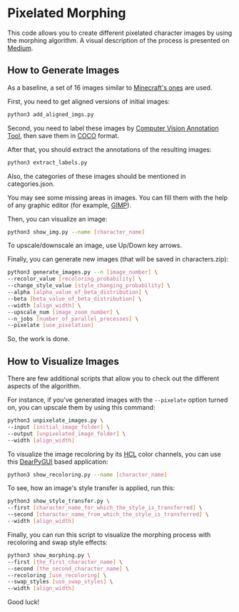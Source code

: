 # Pixelated Morphing

This code allows you to create different pixelated character images by using the morphing algorithm.
A visual description of the process is presented on [Medium](https://medium.com/@thehemen/generative-art-of-pixelated-characters-tips-and-practices-69f38b63e49c).

## How to Generate Images

As a baseline, a set of 16 images similar to [Minecraft's ones](https://minecraft.fandom.com/wiki/Minecraft_Wiki) are used.

First, you need to get aligned versions of initial images:

```sh
python3 add_aligned_imgs.py
```

Second, you need to label these images by [Computer Vision Annotation Tool](https://github.com/opencv/cvat), then save them in [COCO](https://cocodataset.org/) format.

After that, you should extract the annotations of the resulting images:

```sh
python3 extract_labels.py
```

Also, the categories of these images should be mentioned in categories.json.

You may see some missing areas in images. You can fill them with the help of any graphic editor (for example, [GIMP](https://www.gimp.org/)).

Then, you can visualize an image:

```sh
python3 show_img.py --name [character_name]
```

To upscale/downscale an image, use Up/Down key arrows.

Finally, you can generate new images (that will be saved in characters.zip):

```sh
python3 generate_images.py --n [image_number] \
--recolor_value [recoloring_probability] \
--change_style_value [style_changing_probability] \
--alpha [alpha_value_of_beta_distribution] \
--beta [beta_value_of_beta_distribution] \
--width [align_width] \
--upscale_num [image_zoom_number] \
--n_jobs [number_of_parallel_processes] \
--pixelate [use_pixelation]
```

So, the work is done.

## How to Visualize Images

There are few additional scripts that allow you to check out the different aspects of the algorithm.

For instance, if you've generated images with the `--pixelate` option turned on, you can upscale them by using this command:

```sh
python3 unpixelate_images.py \
--input [initial_image_folder] \
--output [unpixelated_image_folder] \
--width [align_width]
```

To visualize the image recoloring by its [HCL](https://hclwizard.org/) color channels, you can use this [DearPyGUI](https://github.com/hoffstadt/DearPyGui) based application:

```sh
python3 show_recoloring.py --name [character_name]
```

To see, how an image's style transfer is applied, run this:

```sh
python3 show_style_transfer.py \
--first [character_name_for_which_the_style_is_transferred] \
--second [character_name_from_which_the_style_is_transferred] \
--width [align_width]
```

Finally, you can run this script to visualize the morphing process with recoloring and swap style effects:

```sh
python3 show_morphing.py \
--first [the_first_character_name] \
--second [the_second_character_name] \
--recoloring [use_recoloring] \
--swap_styles [use_swap_styles] \
--width [align_width]
```

Good luck!

